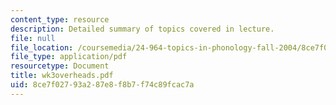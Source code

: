 ```yaml
---
content_type: resource
description: Detailed summary of topics covered in lecture.
file: null
file_location: /coursemedia/24-964-topics-in-phonology-fall-2004/8ce7f02793a287e8f8b7f74c89fcac7a_wk3overheads.pdf
file_type: application/pdf
resourcetype: Document
title: wk3overheads.pdf
uid: 8ce7f027-93a2-87e8-f8b7-f74c89fcac7a
---
```

